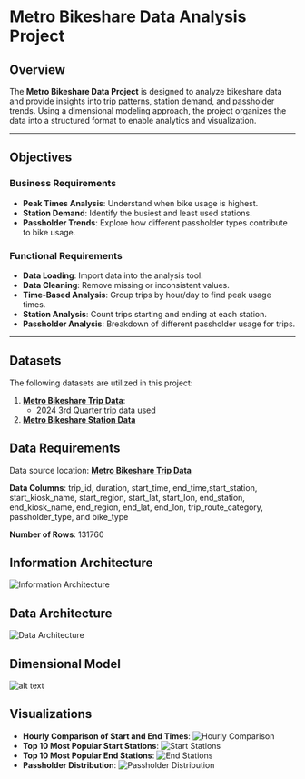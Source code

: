 # Metro Bikeshare Data Analysis Project

## Overview

The **Metro Bikeshare Data Project** is designed to analyze bikeshare data and provide insights into trip patterns, station demand, and passholder trends. Using a dimensional modeling approach, the project organizes the data into a structured format to enable analytics and visualization.

---

## Objectives

### **Business Requirements**
- **Peak Times Analysis**: Understand when bike usage is highest.
- **Station Demand**: Identify the busiest and least used stations.
- **Passholder Trends**: Explore how different passholder types contribute to bike usage.

### **Functional Requirements**
- **Data Loading**: Import data into the analysis tool.
- **Data Cleaning**: Remove missing or inconsistent values.
- **Time-Based Analysis**: Group trips by hour/day to find peak usage times.
- **Station Analysis**: Count trips starting and ending at each station.
- **Passholder Analysis**: Breakdown of different passholder usage for trips.

---

## Datasets

The following datasets are utilized in this project:
1. **[Metro Bikeshare Trip Data](https://bikeshare.metro.net/about/data/)**:
   - [2024 3rd Quarter trip data used](https://bikeshare.metro.net/wp-content/uploads/2024/10/metro-trips-2024-q3.zip)
2. **[Metro Bikeshare Station Data](https://bikeshare.metro.net/wp-content/uploads/2024/10/metro-bike-share-stations-2024-10-01.csv)**

## Data Requirements
Data source location: **[Metro Bikeshare Trip Data](https://bikeshare.metro.net/about/data/)**


**Data Columns**: trip_id, duration, start_time, end_time,start_station, start_kiosk_name, start_region, start_lat, start_lon, end_station, end_kiosk_name, end_region, end_lat, end_lon, trip_route_category, passholder_type, and bike_type

**Number of Rows**: 131760

## Information Architecture
![Information Architecture](<https://i.imgur.com/aovJCjb.png>)

## Data Architecture
![Data Architecture](<https://i.imgur.com/SuBEIei.png>)

## Dimensional Model
 ![alt text](https://i.imgur.com/NU38X0c.png)

## Visualizations
- **Hourly Comparison of Start and End Times**:
![Hourly Comparison ](<https://i.imgur.com/bVSXWmz.png>)
 - **Top 10 Most Popular Start Stations**:
 ![Start Stations](<https://i.imgur.com/0FsZvBn.png>)
 - **Top 10 Most Popular End Stations**:
 ![End Stations](<https://i.imgur.com/K630y4E.png>)
 - **Passholder Distribution**:
 ![Passholder Distribution](<https://i.imgur.com/SWUuzdd.png>)

 
